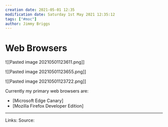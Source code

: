```yaml
---
creation date: 2021-05-01 12:35
modification date: Saturday 1st May 2021 12:35:12
tags: ["#moc"]
author: Jimmy Briggs
---
```


# Web Browsers
![[Pasted image 20210501123611.png]]

![[Pasted image 20210501123655.png]]

![[Pasted image 20210501123722.png]]

Currently my primary web browsers are:
- [Microsoft Edge Canary]
- [Mozilla Firefox Developer Edition]



***
Links: 
Source:


